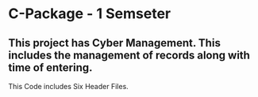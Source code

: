 # C-Package - 1 Semseter 
## This project has Cyber Management. This includes the management of records along with time of entering.

This Code includes Six Header Files. 